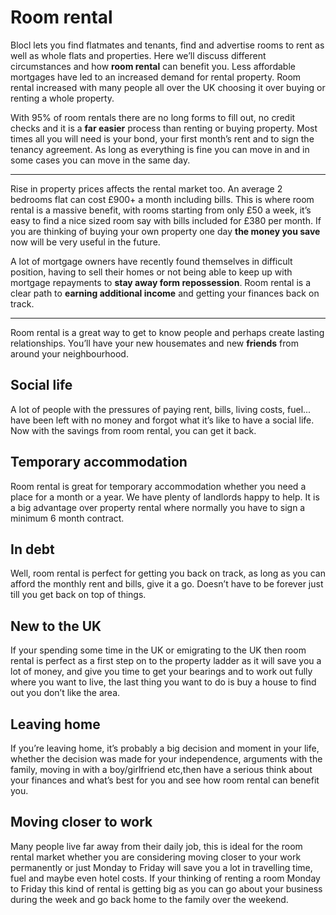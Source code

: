 Room rental
===========
Blocl lets you find flatmates and tenants, find and advertise rooms to rent as well as whole flats and properties. Here we’ll discuss different circumstances and how **room rental** can benefit you. Less affordable mortgages have led to an increased demand for rental property. Room rental increased with many people all over the UK choosing it over buying or renting a whole property.


With 95% of room rentals there are no long forms to fill out, no credit checks and it is a **far easier** process than renting or buying property. Most times all you will need is your bond, your first month’s rent and to sign the tenancy agreement. As long as everything is fine you can move in and in some cases you can move in the same day.




---


  

Rise in property prices affects the rental market too. An average 2 bedrooms flat can cost £900+ a month including bills. This is where room rental is a massive benefit, with rooms starting from only £50 a week, it’s easy to find a nice sized room say with bills included for £380 per month. If you are thinking of buying your own property one day **the money you save** now will be very useful in the future.


A lot of mortgage owners have recently found themselves in difficult position, having to sell their homes or not being able to keep up with mortgage repayments to **stay away form repossession**. Room rental is a clear path to **earning additional income** and getting your finances back on track.




---


  

Room rental is a great way to get to know people and perhaps create lasting relationships. You’ll have your new housemates and new **friends** from around your neighbourhood.


Social life
-----------


A lot of people with the pressures of paying rent, bills, living costs, fuel... have been left with no money and forgot what it’s like to have a social life. Now with the savings from room rental, you can get it back.


Temporary accommodation
-----------------------


Room rental is great for temporary accommodation whether you need a place for a month or a year. We have plenty of landlords happy to help. It is a big advantage over property rental where normally you have to sign a minimum 6 month contract.


In debt
-------


Well, room rental is perfect for getting you back on track, as long as you can afford the monthly rent and bills, give it a go. Doesn’t have to be forever just till you get back on top of things.


New to the UK
-------------


If your spending some time in the UK or emigrating to the UK then room rental is perfect as a first step on to the property ladder as it will save you a lot of money, and give you time to get your bearings and to work out fully where you want to live, the last thing you want to do is buy a house to find out you don’t like the area.


Leaving home
------------


If you’re leaving home, it’s probably a big decision and moment in your life, whether the decision was made for your independence, arguments with the family, moving in with a boy/girlfriend etc,then have a serious think about your finances and what’s best for you and see how room rental can benefit you.


Moving closer to work
---------------------


Many people live far away from their daily job, this is ideal for the room rental market whether you are considering moving closer to your work permanently or just Monday to Friday will save you a lot in travelling time, fuel and maybe even hotel costs. If your thinking of renting a room Monday to Friday this kind of rental is getting big as you can go about your business during the week and go back home to the family over the weekend.

